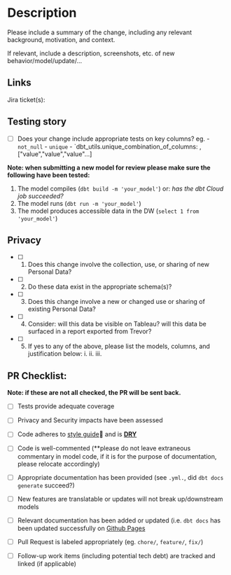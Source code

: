 <!--

NOTE: Please follow the instructions below when submitting a pull request
      For dbt Cloud Pull Request:
      * If you are trying to test your branch, submit a pull request and dbt Cloud will kick-off a run to validate.
      * If you are trying to **draft** a pull request, please select "Draft" so as to avoid dbt Cloud kicking-off and unnecessary job.
-->

# Description

Please include a summary of the change, including any relevant background, motivation, and context.

If relevant, include a description, screenshots, etc. of new behavior/model/update/...

## Links

Jira ticket(s): []()

## Testing story

- [ ] Does your change include appropriate tests on key columns?
      eg.
      - `not_null`
      - `unique`
      - `dbt_utils.unique_combination_of_columns: , ["value","value","value"...]

**Note: when submitting a new model for review please make sure the following have been tested:**

1. The model compiles (`dbt build -m 'your_model'`)
         or: _has the dbt Cloud job succeeded?_
3. The model runs (`dbt run -m 'your_model'`)
4. The model produces accessible data in the DW (`select 1 from 'your_model'`)

## Privacy

- [ ] 1.	Does this change involve the collection, use, or sharing of new Personal Data?
- [ ] 2.    Do these data exist in the appropriate schema(s)? 
- [ ] 3.	Does this change involve a new or changed use or sharing of existing Personal Data?
- [ ] 4.    Consider: will this data be visible on Tableau? will this data be surfaced in a report exported from Trevor?
- [ ] 5.    If yes to any of the above, please list the models, columns, and justification below:
      i.
      ii.
      iii. 


## PR Checklist:
**Note: if these are not all checked, the PR will be sent back.**

- [ ] Tests provide adequate coverage
- [ ] Privacy and Security impacts have been assessed
- [ ] Code adheres to [style guide](https://docs.getdbt.com/best-practices/how-we-style/0-how-we-style-our-dbt-projects)👀 and is **[DRY](https://docs.getdbt.com/terms/dry)**
- [ ] Code is well-commented (**please do not leave extraneous commentary in model code, if it is for the purpose of documentation, please relocate accordingly)
- [ ] Appropriate documentation has been provided (see `.yml.`, did `dbt docs generate` succeed?)
- [ ] New features are translatable or updates will not break up/downstream models
- [ ] Relevant documentation has been added or updated (i.e. `dbt docs` has been updated successfully on [Github Pages](code-dot-org.github.io/analytics/)
- [ ] Pull Request is labeled appropriately (eg. `chore/`, `feature/`, `fix/`)
- [ ] Follow-up work items (including potential tech debt) are tracked and linked (if applicable)



<!--
changelog:
auth.      descr.      date
js         init        2024-01-22              
js         v1.2        2024-02-06
-->
